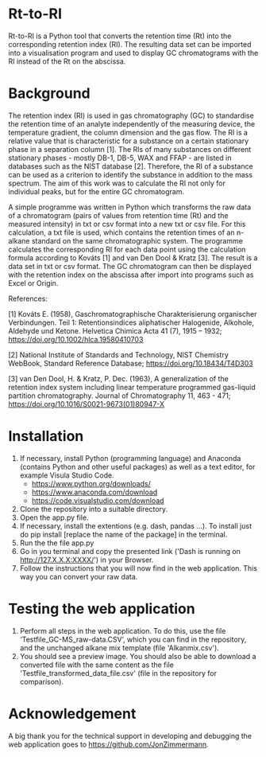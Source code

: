 # Rt-to-RI
Rt-to-RI is a Python tool that converts the retention time (Rt) into the corresponding retention index (RI). The resulting data set can be imported into a visualisation program and used to display GC chromatograms with the RI instead of the Rt on the abscissa.

# Background
The retention index (RI) is used in gas chromatography (GC) to standardise the retention time of an analyte independently of the measuring device, the temperature gradient, the column dimension and the gas flow. The RI is a relative value that is characteristic for a substance on a certain stationary phase in a separation column [1]. The RIs of many substances on different stationary phases - mostly DB-1, DB-5, WAX and FFAP - are listed in databases such as the NIST database [2]. Therefore, the RI of a substance can be used as a criterion to identify the substance in addition to the mass spectrum. The aim of this work was to calculate the RI not only for individual peaks, but for the entire GC chromatogram. 

A simple programme was written in Python which transforms the raw data of a chromatogram (pairs of values from retention time (Rt) and the measured intensity) in txt or csv format into a new txt or csv file. For this calculation, a txt file is used, which contains the retention times of an n-alkane standard on the same chromatographic system. The programme calculates the corresponding RI for each data point using the calculation formula according to Kováts [1] and van Den Dool & Kratz [3].
The result is a data set in txt or csv format. The GC chromatogram can then be displayed with the retention index on the abscissa after import into programs such as Excel or Origin.

References:

[1] Kováts E. (1958), Gaschromatographische Charakterisierung organischer Verbindungen. Teil 1: Retentionsindices aliphatischer Halogenide, Alkohole, Aldehyde und Ketone. Helvetica Chimica Acta 41 (7), 1915 – 1932; https://doi.org/10.1002/hlca.19580410703

[2] National Institute of Standards and Technology, NIST Chemistry WebBook, Standard Reference Database; https://doi.org/10.18434/T4D303

[3] van Den Dool, H. & Kratz, P. Dec. (1963), A generalization of the retention index system including linear temperature programmed gas-liquid partition chromatography. Journal of Chromatography 11, 463 - 471; https://doi.org/10.1016/S0021-9673(01)80947-X

# Installation
1) If necessary, install Python (programming language) and Anaconda (contains Python and other useful packages) as well as a text editor, for example Visula Studio Code.
    - https://www.python.org/downloads/
    - https://www.anaconda.com/download
    - https://code.visualstudio.com/download
2) Clone the repository into a suitable directory.
3) Open the app.py file.
4) If necessary, install the extentions (e.g. dash, pandas ...). To install just do pip install [replace the name of the package] in the terminal.
5) Run the the file app.py
6) Go in you terminal and copy the presented link ('Dash is running on http://127.X.X.X:XXXX/') in your Browser.
7) Follow the instructions that you will now find in the web application. This way you can convert your raw data.

# Testing the web application
1) Perform all steps in the web application. To do this, use the file ‘Testfile_GC-MS_raw-data.CSV’, which you can find in the repository, and the unchanged alkane mix template (file 'Alkanmix.csv').
2) You should see a preview image. You should also be able to download a converted file with the same content as the file 'Testfile_transformed_data_file.csv' (file in the repository for comparison).

# Acknowledgement
A big thank you for the technical support in developing and debugging the web application goes to https://github.com/JonZimmermann.
